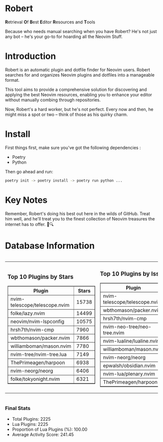 # Robert

**R**etrieval
**O**f
**B**est
**E**ditor
**R**esources and
**T**ools

Because who needs manual searching when you have Robert?
He's not just any bot – he's your go-to for hoarding all the Neovim Stuff.

# Introduction
Robert is an automatic plugin and dotfile finder for Neovim users. Robert searches for and organizes Neovim plugins and dotfiles into a manageable format.

This tool aims to provide a comprehensive solution for discovering and applying the best Neovim resources, enabling you to enhance your editor without manually combing through repositories.

Now, Robert's a hard worker, but he's not perfect. Every now and then, he might miss a spot or two – think of those as his quirky charm. 

# Install
 First things first, make sure you've got the following dependencies :
  - Poetry 
  - Python 

Then go ahead and run:

```bash
poetry init -> poetry install -> poetry run python ...
```
# Key Notes

Remember, Robert's doing his best out here in the wilds of GitHub. Treat him well, and he'll treat you to the finest collection of Neovim treasures the internet has to offer. 🎩🔍


# Database Information

<div style='display:flex;flex-direction:row;justify-content:space-between;'><table><tr><td><h3>Top 10 Plugins by Stars</h3><table border="1"><tr><th>Plugin</th><th>Stars</th></tr><tr><td>nvim-telescope/telescope.nvim</td><td>15738</td></tr><tr><td>folke/lazy.nvim</td><td>14499</td></tr><tr><td>neovim/nvim-lspconfig</td><td>10575</td></tr><tr><td>hrsh7th/nvim-cmp</td><td>7960</td></tr><tr><td>wbthomason/packer.nvim</td><td>7866</td></tr><tr><td>williamboman/mason.nvim</td><td>7780</td></tr><tr><td>nvim-tree/nvim-tree.lua</td><td>7149</td></tr><tr><td>ThePrimeagen/harpoon</td><td>6938</td></tr><tr><td>nvim-neorg/neorg</td><td>6406</td></tr><tr><td>folke/tokyonight.nvim</td><td>6321</td></tr></table></td><td><h3>Top 10 Plugins by Issues</h3><table border="1"><tr><th>Plugin</th><th>Issues</th></tr><tr><td>nvim-telescope/telescope.nvim</td><td>360</td></tr><tr><td>wbthomason/packer.nvim</td><td>307</td></tr><tr><td>hrsh7th/nvim-cmp</td><td>281</td></tr><tr><td>nvim-neo-tree/neo-tree.nvim</td><td>236</td></tr><tr><td>nvim-lualine/lualine.nvim</td><td>224</td></tr><tr><td>williamboman/mason.nvim</td><td>195</td></tr><tr><td>nvim-neorg/neorg</td><td>183</td></tr><tr><td>epwalsh/obsidian.nvim</td><td>145</td></tr><tr><td>nvim-lua/plenary.nvim</td><td>144</td></tr><tr><td>ThePrimeagen/harpoon</td><td>119</td></tr></table></td><td><h3>Top 10 Plugins by Forks</h3><table border="1"><tr><th>Plugin</th><th>Forks</th></tr><tr><td>neovim/nvim-lspconfig</td><td>2076</td></tr><tr><td>nvim-telescope/telescope.nvim</td><td>833</td></tr><tr><td>nvim-tree/nvim-tree.lua</td><td>608</td></tr><tr><td>nvim-lualine/lualine.nvim</td><td>464</td></tr><tr><td>folke/tokyonight.nvim</td><td>421</td></tr><tr><td>hrsh7th/nvim-cmp</td><td>397</td></tr><tr><td>ThePrimeagen/harpoon</td><td>371</td></tr><tr><td>folke/lazy.nvim</td><td>348</td></tr><tr><td>jackMort/ChatGPT.nvim</td><td>310</td></tr><tr><td>nvim-lua/plenary.nvim</td><td>287</td></tr></table></td></tr></table></div>

### Final Stats
- Total Plugins: 2225
- Lua Plugins: 2225
- Proportion of Lua Plugins (%): 100.00
- Average Activity Score: 241.45

